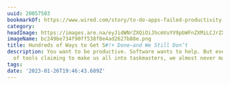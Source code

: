 ```yaml
---
uuid: 20057503
bookmarkOf: https://www.wired.com/story/to-do-apps-failed-productivity-tools/
category: 
headImage: https://images.are.na/eyJidWNrZXQiOiJhcmVuYV9pbWFnZXMiLCJrZXkiOiIyMDA1NzUwMy9vcmlnaW5hbF9iYzI0OWJlNzM0ZjkwZmY1MzhmOGU0YWQyNjI3Yjg4ZS5wbmciLCJlZGl0cyI6eyJyZXNpemUiOnsid2lkdGgiOjEyMDAsImhlaWdodCI6MTIwMCwiZml0IjoiaW5zaWRlIiwid2l0aG91dEVubGFyZ2VtZW50Ijp0cnVlfSwid2VicCI6eyJxdWFsaXR5Ijo5MH0sImpwZWciOnsicXVhbGl0eSI6OTB9LCJyb3RhdGUiOm51bGx9fQ==?bc=0
imageName: bc249be734f90ff538f8e4ad2627b88e.png
title: Hundreds of Ways to Get S#!+ Done—and We Still Don’t
description: You want to be productive. Software wants to help. But even with a glut
  of tools claiming to make us all into taskmasters, we almost never master our tasks.
tags: 
date: '2023-01-26T19:46:43.689Z'
---
```

